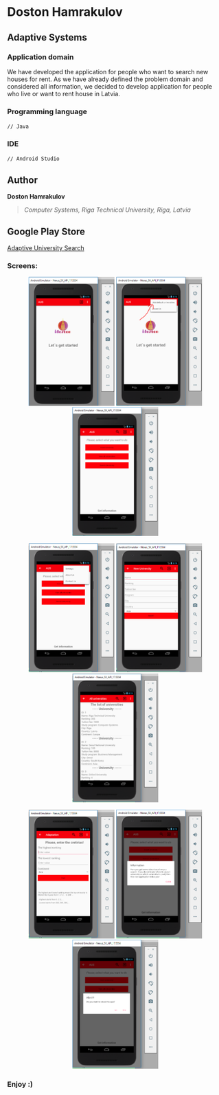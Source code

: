 # Doston Hamrakulov

## Adaptive Systems
### Application domain  
We have developed the application for people who want to search new houses for rent. As we have already defined the problem domain and considered all information, we decided to develop application for people who live or want to rent house in Latvia.



### Programming language
```[java]
// Java 
```

### IDE
```[androidstudio]
// Android Studio
```

## Author
**Doston Hamrakulov**
>*Computer Systems, Riga Technical University, Riga, Latvia*

## Google Play Store

<a href="https://play.google.com/store/apps/details?id=com.idoston.adaptivesystem&hl=en">Adaptive University Search</a>


### Screens:


<p align="center"><img width="200px" height="300px" src="https://github.com/dostonhamrakulov/SQLiteDatabase-using-AsyncTask/blob/master/Images/images_1.PNG" />
	<img width="200px" height="300px" src="https://github.com/dostonhamrakulov/SQLiteDatabase-using-AsyncTask/blob/master/Images/images_2.PNG" />
	<img width="200px" height="300px" src="https://github.com/dostonhamrakulov/SQLiteDatabase-using-AsyncTask/blob/master/Images/images_3.PNG" />
</p>
<p align="center">
	<img width="200px" height="300px" src="https://github.com/dostonhamrakulov/SQLiteDatabase-using-AsyncTask/blob/master/Images/images_4.PNG" />
	<img width="200px" height="300px" src="https://github.com/dostonhamrakulov/SQLiteDatabase-using-AsyncTask/blob/master/Images/images_5.PNG" />
	<img width="200px" height="300px" src="https://github.com/dostonhamrakulov/SQLiteDatabase-using-AsyncTask/blob/master/Images/images_6.PNG" />
</p>
<p align="center">
	<img width="200px" height="300px" src="https://github.com/dostonhamrakulov/SQLiteDatabase-using-AsyncTask/blob/master/Images/images_7.PNG" />
	<img width="200px" height="300px" src="https://github.com/dostonhamrakulov/SQLiteDatabase-using-AsyncTask/blob/master/Images/images_8.PNG" />
	<img width="200px" height="300px" src="https://github.com/dostonhamrakulov/SQLiteDatabase-using-AsyncTask/blob/master/Images/images_9.PNG" />
</p>

### Enjoy :)